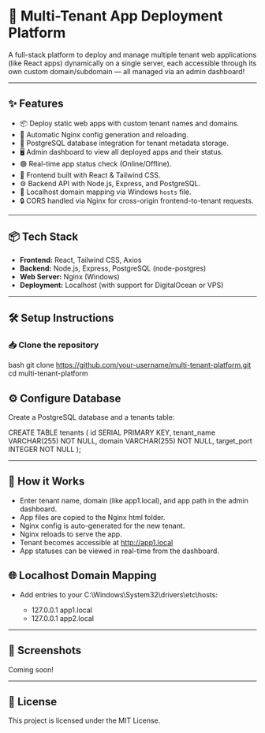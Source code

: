 # 🚀 Multi-Tenant App Deployment Platform

A full-stack platform to deploy and manage multiple tenant web applications (like React apps) dynamically on a single server, each accessible through its own custom domain/subdomain — all managed via an admin dashboard!

---

## ✨ Features

- 📦 Deploy static web apps with custom tenant names and domains.
- 📂 Automatic Nginx config generation and reloading.
- 💾 PostgreSQL database integration for tenant metadata storage.
- 🖥️ Admin dashboard to view all deployed apps and their status.
- 🟢 Real-time app status check (Online/Offline).
- 🎨 Frontend built with React & Tailwind CSS.
- ⚙️ Backend API with Node.js, Express, and PostgreSQL.
- 📡 Localhost domain mapping via Windows `hosts` file.
- 🔒 CORS handled via Nginx for cross-origin frontend-to-tenant requests.

---

## 📦 Tech Stack

- **Frontend:** React, Tailwind CSS, Axios
- **Backend:** Node.js, Express, PostgreSQL (node-postgres)
- **Web Server:** Nginx (Windows)
- **Deployment:** Localhost (with support for DigitalOcean or VPS)

---

## 🛠️ Setup Instructions

### 📥 Clone the repository

bash
git clone https://github.com/your-username/multi-tenant-platform.git
cd multi-tenant-platform

## ⚙️ Configure Database
Create a PostgreSQL database and a tenants table:

CREATE TABLE tenants (
  id SERIAL PRIMARY KEY,
  tenant_name VARCHAR(255) NOT NULL,
  domain VARCHAR(255) NOT NULL,
  target_port INTEGER NOT NULL
);

---

## 📖 How it Works
- Enter tenant name, domain (like app1.local), and app path in the admin dashboard.
- App files are copied to the Nginx html folder.
- Nginx config is auto-generated for the new tenant.
- Nginx reloads to serve the app.
- Tenant becomes accessible at http://app1.local
- App statuses can be viewed in real-time from the dashboard.

## 🌐 Localhost Domain Mapping

- Add entries to your C:\Windows\System32\drivers\etc\hosts: 

  - 127.0.0.1 app1.local
  - 127.0.0.1 app2.local

---

## 📸 Screenshots
Coming soon!

---

## 📜 License
This project is licensed under the MIT License.
